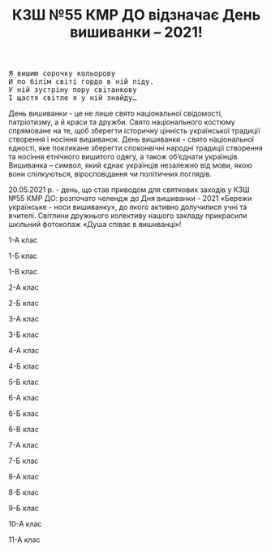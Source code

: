 ﻿---
title: КЗШ №55 КМР ДО відзначає День вишиванки – 2021!
---

<pre>
Я вишию сорочку кольорову     
Й по білім світі гордо в ній піду.
У ній зустріну пору світанкову
І щастя світле я у ній знайду…
</pre>

День вишиванки - це не лише свято національної свідомості, патріотизму, а й краси та дружби. Свято національного костюму спрямоване на те, щоб зберегти історичну цінність української традиції створення і носіння вишиванок. День вишиванки - свято національної єдності, яке покликане зберегти споконвічні народні традиції створення та носіння етнічного вишитого одягу, а також об’єднати українців. Вишиванка – символ, який єднає українців незалежно від мови, якою вони спілкуються, віросповідання чи політичних поглядів.

20.05.2021 р. - день, що став приводом для святкових  заходів у КЗШ №55 КМР ДО: розпочато челендж до Дня вишиванки - 2021 «Бережи українське - носи вишиванку», до якого активно долучилися учні та вчителі. Світлини дружнього колективу нашого закладу прикрасили шкільний  фотоколаж «Душа співає в вишиванці»!

1-А клас

<slideshow id="*1a"></slideshow>

1-Б клас

<slideshow id="*1b"></slideshow>

1-В клас

<slideshow id="*1v"></slideshow>

2-А клас

<slideshow id="*2a"></slideshow>

2-Б клас

<slideshow id="*2b"></slideshow>

3-А клас

<slideshow id="*3a"></slideshow>

3-Б клас

<slideshow id="*3b"></slideshow>

4-А клас

<slideshow id="*4a"></slideshow>

4-Б клас

<slideshow id="*4b"></slideshow>

5-Б клас

<slideshow id="*5b"></slideshow>

6-А клас

<slideshow id="*6a"></slideshow>
                 
6-Б клас

<slideshow id="*6b"></slideshow>

6-В клас

<slideshow id="*6v"></slideshow>

7-А клас

<slideshow id="*7a"></slideshow>

7-Б клас

<slideshow id="*7b"></slideshow>

8-А клас

<slideshow id="*8a"></slideshow>

8-Б клас

<slideshow id="*8b"></slideshow>

9-Б клас

<slideshow id="*9b"></slideshow>

10-А клас

<slideshow id="*10a"></slideshow>

11-А клас

<slideshow id="*11a"></slideshow>